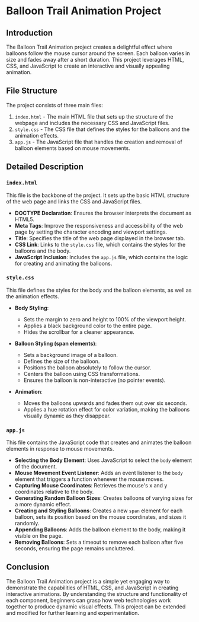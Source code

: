 # Balloon Trail Animation Project

## Introduction

The Balloon Trail Animation project creates a delightful effect where balloons follow the mouse cursor around the screen. Each balloon varies in size and fades away after a short duration. This project leverages HTML, CSS, and JavaScript to create an interactive and visually appealing animation.

## File Structure

The project consists of three main files:

1. `index.html` - The main HTML file that sets up the structure of the webpage and includes the necessary CSS and JavaScript files.
2. `style.css` - The CSS file that defines the styles for the balloons and the animation effects.
3. `app.js` - The JavaScript file that handles the creation and removal of balloon elements based on mouse movements.

## Detailed Description

### `index.html`

This file is the backbone of the project. It sets up the basic HTML structure of the web page and links the CSS and JavaScript files.

- **DOCTYPE Declaration**: Ensures the browser interprets the document as HTML5.
- **Meta Tags**: Improve the responsiveness and accessibility of the web page by setting the character encoding and viewport settings.
- **Title**: Specifies the title of the web page displayed in the browser tab.
- **CSS Link**: Links to the `style.css` file, which contains the styles for the balloons and the body.
- **JavaScript Inclusion**: Includes the `app.js` file, which contains the logic for creating and animating the balloons.

### `style.css`

This file defines the styles for the body and the balloon elements, as well as the animation effects.

- **Body Styling**: 
  - Sets the margin to zero and height to 100% of the viewport height.
  - Applies a black background color to the entire page.
  - Hides the scrollbar for a cleaner appearance.

- **Balloon Styling (span elements)**:
  - Sets a background image of a balloon.
  - Defines the size of the balloon.
  - Positions the balloon absolutely to follow the cursor.
  - Centers the balloon using CSS transformations.
  - Ensures the balloon is non-interactive (no pointer events).

- **Animation**: 
  - Moves the balloons upwards and fades them out over six seconds.
  - Applies a hue rotation effect for color variation, making the balloons visually dynamic as they disappear.

### `app.js`

This file contains the JavaScript code that creates and animates the balloon elements in response to mouse movements.

- **Selecting the Body Element**: Uses JavaScript to select the `body` element of the document.
- **Mouse Movement Event Listener**: Adds an event listener to the `body` element that triggers a function whenever the mouse moves.
- **Capturing Mouse Coordinates**: Retrieves the mouse's x and y coordinates relative to the body.
- **Generating Random Balloon Sizes**: Creates balloons of varying sizes for a more dynamic effect.
- **Creating and Styling Balloons**: Creates a new `span` element for each balloon, sets its position based on the mouse coordinates, and sizes it randomly.
- **Appending Balloons**: Adds the balloon element to the body, making it visible on the page.
- **Removing Balloons**: Sets a timeout to remove each balloon after five seconds, ensuring the page remains uncluttered.

## Conclusion

The Balloon Trail Animation project is a simple yet engaging way to demonstrate the capabilities of HTML, CSS, and JavaScript in creating interactive animations. By understanding the structure and functionality of each component, beginners can grasp how web technologies work together to produce dynamic visual effects. This project can be extended and modified for further learning and experimentation.
